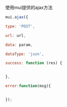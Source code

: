 使用mui提供的ajax方法

```js
mui.ajax({

type: 'POST',

url: url,

data: param,

dataType: 'json',

success: function (res) {


},

error:function(msg){


});
```





